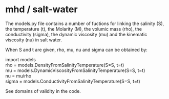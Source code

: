 # mhd / salt-water
The models.py file contains a number of fuctions for linking the salinity (S), the temperature (t), the Molarity (M), the volumic mass (rho), the conductivity (sigma), the dynamic viscosity (mu) and the kinematic viscosity (nu) in salt water.

When S and t are given, rho, mu, nu and sigma can be obtained by:

import models <br>
rho = models.DensityFromSalinityTemperature(S=S, t=t) <br>
mu = models.DynamicViscosityFromSalinityTemperature(S=S, t=t) <br>
nu = mu/rho <br>
sigma = models.ConductivityFromSalinityTemperature(S=S, t=t)

See domains of validity in the code.
